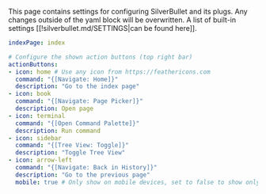 This page contains settings for configuring SilverBullet and its plugs. Any changes outside of the yaml block will be overwritten.
A list of built-in settings [[!silverbullet.md/SETTINGS|can be found here]].

```yaml
indexPage: index

# Configure the shown action buttons (top right bar)
actionButtons:
- icon: home # Use any icon from https://feathericons.com
  command: "{[Navigate: Home]}"
  description: "Go to the index page"
- icon: book
  command: "{[Navigate: Page Picker]}"
  description: Open page
- icon: terminal
  command: "{[Open Command Palette]}"
  description: Run command
- icon: sidebar
  command: "{[Tree View: Toggle]}"
  description: "Toggle Tree View"
- icon: arrow-left
  command: "{[Navigate: Back in History]}"
  description: "Go to the previous page"
  mobile: true # Only show on mobile devices, set to false to show only on desktop
```
